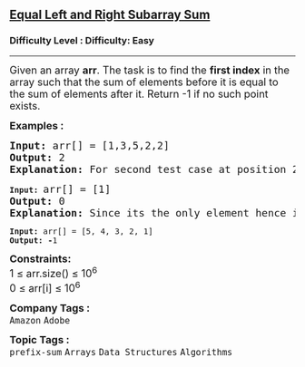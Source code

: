 <h2><a href="https://www.geeksforgeeks.org/problems/equal-left-and-right-subarray-sum--170647/1?page=1&category=prefix-sum&sortBy=difficulty">Equal Left and Right Subarray Sum</a></h2><h3>Difficulty Level : Difficulty: Easy</h3><hr><div class="problems_problem_content__Xm_eO"><p><span style="font-size: 18px;">Given an array <strong>arr</strong>. The task is to find the <strong>first index</strong> in the array such that the sum of elements before it is equal to the sum of elements after it.&nbsp;</span><span style="font-size: 18px;">Return -1 if no such point exists.</span></p>
<p><span style="font-size: 18px;"><strong>Examples :</strong></span></p>
<pre><span style="font-size: 18px;"><strong>Input: </strong>arr[] = [1,3,5,2,2] 
<strong>Output: </strong>2<strong> 
Explanation: </strong>For second test case at position 2 elements before it (1+3) = elements after it (2+2).<strong> </strong></span>
</pre>
<pre><strong>Input: </strong><span style="font-size: 18px;">arr[] = [1]
<strong>Output: </strong>0<strong>
Explanation: </strong>Since its the only element hence it is the only point.<br></span></pre>
<pre><strong>Input: </strong>arr[] = [5, 4, 3, 2, 1]
<strong>Output: -</strong>1</pre>
<p><span style="font-size: 18px;"><strong>Constraints:</strong><br>1 ≤ arr.size() ≤ 10<sup>6<br></sup>0 ≤ arr[i] ≤ 10<sup>6</sup></span></p></div><p><span style=font-size:18px><strong>Company Tags : </strong><br><code>Amazon</code>&nbsp;<code>Adobe</code>&nbsp;<br><p><span style=font-size:18px><strong>Topic Tags : </strong><br><code>prefix-sum</code>&nbsp;<code>Arrays</code>&nbsp;<code>Data Structures</code>&nbsp;<code>Algorithms</code>&nbsp;